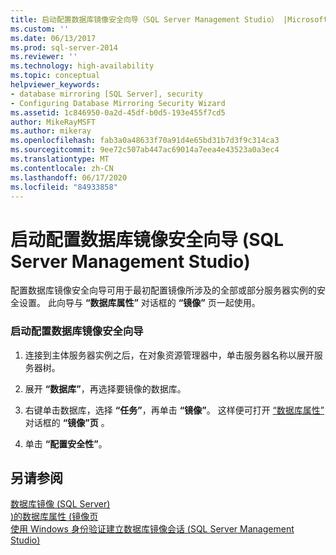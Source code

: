 ```yaml
---
title: 启动配置数据库镜像安全向导（SQL Server Management Studio） |Microsoft Docs
ms.custom: ''
ms.date: 06/13/2017
ms.prod: sql-server-2014
ms.reviewer: ''
ms.technology: high-availability
ms.topic: conceptual
helpviewer_keywords:
- database mirroring [SQL Server], security
- Configuring Database Mirroring Security Wizard
ms.assetid: 1c846950-0a2d-45df-b0d5-193e455f7cd5
author: MikeRayMSFT
ms.author: mikeray
ms.openlocfilehash: fab3a0a48633f70a91d4e65bd31b7d3f9c314ca3
ms.sourcegitcommit: 9ee72c507ab447ac69014a7eea4e43523a0a3ec4
ms.translationtype: MT
ms.contentlocale: zh-CN
ms.lasthandoff: 06/17/2020
ms.locfileid: "84933858"
---
```

# <a name="start-the-configuring-database-mirroring-security-wizard-sql-server-management-studio"></a>启动配置数据库镜像安全向导 (SQL Server Management Studio)
  配置数据库镜像安全向导可用于最初配置镜像所涉及的全部或部分服务器实例的安全设置。 此向导与 **“数据库属性”** 对话框的 **“镜像”** 页一起使用。  
  
### <a name="to-launch-the-configure-database-mirroring-security-wizard"></a>启动配置数据库镜像安全向导  
  
1.  连接到主体服务器实例之后，在对象资源管理器中，单击服务器名称以展开服务器树。  
  
2.  展开 **“数据库”**，再选择要镜像的数据库。  
  
3.  右键单击数据库，选择 **“任务”**，再单击 **“镜像”**。 这样便可打开 [“数据库属性”](../../relational-databases/databases/database-properties-mirroring-page.md) 对话框的 **“镜像”页** 。  
  
4.  单击 **“配置安全性”**。  
  
## <a name="see-also"></a>另请参阅  
 [数据库镜像 &#40;SQL Server&#41;](database-mirroring-sql-server.md)   
 [&#41;的数据库属性 &#40;镜像页](../../relational-databases/databases/database-properties-mirroring-page.md)   
 [使用 Windows 身份验证建立数据库镜像会话 (SQL Server Management Studio)](establish-database-mirroring-session-windows-authentication.md)  
  
  
